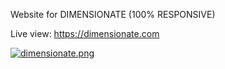 Website for DIMENSIONATE (100% RESPONSIVE)

Live view: https://dimensionate.com


[![dimensionate.png](https://i.postimg.cc/qM8Z56MJ/dimensionate.png)](https://postimg.cc/zVGjLBg6)
